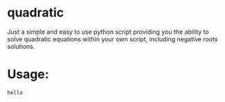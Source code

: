 # quadratic


Just a simple and easy to use python script providing you the ability to solve quadratic equations within your own script, including negative roots solutions.



# Usage:
``` hello ```
